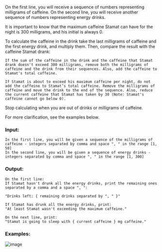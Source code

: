 On the first line, you will receive a sequence of numbers representing milligrams of caffeinе. On the second line, you will receive another sequence of numbers representing energy drinks. 

It is important to know that the maximum caffeine Stamat can have for the night is 300 milligrams, and his initial is always 0.

To calculate the caffeine in the drink take the last milligrams of caffeinе and the first energy drink, and multiply them. Then, compare the result with the caffeine Stamat drank:

  	If the sum of the caffeine in the drink and the caffeine that Stamat drank doesn't exceed 300 milligrams, remove both the milligrams of caffeinе and the drink from their sequences. Also, add the caffeine to Stamat's total caffeine.

	If Stamat is about to exceed his maximum caffeine per night, do not add the caffeine to Stamat’s total caffeine. Remove the milligrams of caffeinе and move the drink to the end of the sequence. Also, reduce the current caffeine that Stamat has taken by 30 (Note: Stamat's caffeine cannot go below 0).

Stop calculating when you are out of drinks or milligrams of caffeine.

For more clarification, see the examples below.

### Input:

	In the first line, you will be given a sequence of the milligrams of caffeinе - integers separated by comma and space ", " in the range [1, 50]
	In the second line, you will be given a sequence of energy drinks - integers separated by comma and space ", " in the range [1, 300]

### Output:

	On the first line:
	If Stamat hasn't drunk all the energy drinks, print the remaining ones separated by a comma and a space ", ": 
	
	"Drinks left: { remaining drinks separated by ", " }"
	
	If Stamat has drunk all the energy drinks, print:
	"At least Stamat wasn't exceeding the maximum caffeine."
	
	On the next line, print:
	"Stamat is going to sleep with { current caffeine } mg caffeine."

### Examples:

![image](https://user-images.githubusercontent.com/45227327/220182137-1ba4e7e4-893f-4d41-b4bd-0f0fb1b7e6d8.png)
